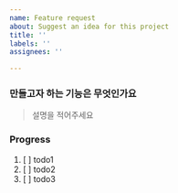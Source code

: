 ```yaml
---
name: Feature request
about: Suggest an idea for this project
title: ''
labels: ''
assignees: ''

---
```


### 만들고자 하는 기능은 무엇인가요
> 설명을 적어주세요  

### Progress 

1. [ ] todo1
2. [ ] todo2
3. [ ] todo3

